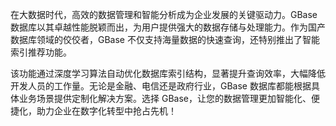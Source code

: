 在大数据时代，高效的数据管理和智能分析成为企业发展的关键驱动力。GBase 数据库以其卓越性能脱颖而出，为用户提供强大的数据存储与处理能力。作为国产数据库领域的佼佼者，GBase 不仅支持海量数据的快速查询，还特别推出了智能索引推荐功能。

该功能通过深度学习算法自动优化数据库索引结构，显著提升查询效率，大幅降低开发人员的工作量。无论是金融、电信还是政府行业，GBase 数据库都能根据具体业务场景提供定制化解决方案。选择 GBase，让您的数据管理更加智能化、便捷化，助力企业在数字化转型中抢占先机！